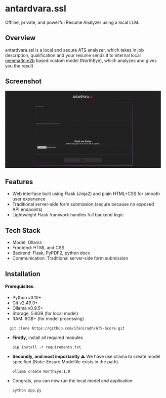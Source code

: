 
# antardvara.ssl
Offline, private, and powerful Resume Analyzer using a local LLM.

## Overview
antardvara.ssl is a local and secure ATS analyzer, which takes in job description, qualification and your resume sends it to internal local [gemma3n:e2b](https://ollama.com/library/gemma3n:e2b) based custom model (NorthEye), which analyzes and gives you the result

## Screenshot
![App Screenshot](/ss.png)

## Features
- Web interface built using Flask (Jinja2) and plain HTML+CSS for smooth user experience
- Traditional server-side form submission (secure because no exposed API endpoints)
- Lightweight Flask framwork handles full backend logic


## Tech Stack
- Model: Ollama
- Frontend: HTML and CSS
- Backend: Flask, PyPDF2, python docx
- Communication: Traditional server-side form submission


## Installation 
#### Prerequisites:
- Python v3.10+ 
- Git v2.49.0+ 
- Ollama v0.9.5+
- Storage: 5.6GB (for local model)
- RAM: 6GB+ (for model processing)

```dir
  git clone https://github.com/17anirudh/ATS-Score.git
```
- __Firstly,__ install all required modules
  ```ATS-Score
  pip install -r requirements.txt
  ```
- __Secondly, and most importantly ⚠️__ We have use ollama to create model specified (Note: Ensure Modelfile exists in the path)
  ```ATS-Score
  ollama create NorthEye:1.0
  ```
- Congrats, you can now run the local model and application
  ```ATS-Score
  python app.py
  ```